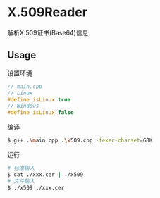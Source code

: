 # X.509Reader

解析X.509证书(Base64)信息

## Usage

设置环境

```c++
// main.cpp
// Linux
#define isLinux true
// Windows
#define isLinux false
```

编译

```bash
$ g++ .\main.cpp .\x509.cpp -fexec-charset=GBK
```

运行

```bash
# 标准输入
$ cat ./xxx.cer | ./x509
# 文件输入
$ ./x509 ./xxx.cer
```

